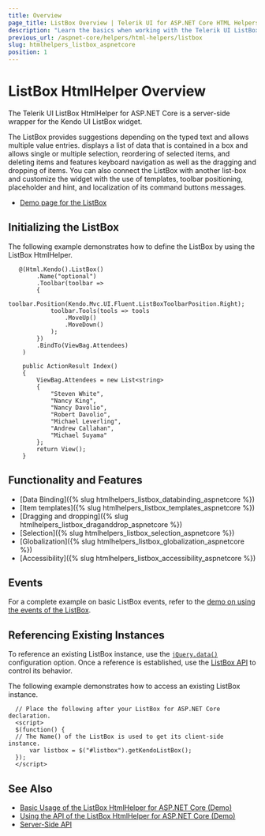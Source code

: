 ```yaml
---
title: Overview
page_title: ListBox Overview | Telerik UI for ASP.NET Core HTML Helpers
description: "Learn the basics when working with the Telerik UI ListBox HtmlHelper for ASP.NET Core (MVC 6 or ASP.NET Core MVC)."
previous_url: /aspnet-core/helpers/html-helpers/listbox
slug: htmlhelpers_listbox_aspnetcore
position: 1
---
```


# ListBox HtmlHelper Overview

The Telerik UI ListBox HtmlHelper for ASP.NET Core is a server-side wrapper for the Kendo UI ListBox widget.

The ListBox provides suggestions depending on the typed text and allows multiple value entries. displays a list of data that is contained in a box and allows single or multiple selection, reordering of selected items, and deleting items and features keyboard navigation as well as the dragging and dropping of items. You can also connect the ListBox with another list-box and customize the widget with the use of templates, toolbar positioning, placeholder and hint, and localization of its command buttons messages.

* [Demo page for the ListBox](https://demos.telerik.com/aspnet-core/listbox/index)

## Initializing the ListBox

The following example demonstrates how to define the ListBox by using the ListBox HtmlHelper.

```Razor
   @(Html.Kendo().ListBox()
        .Name("optional")
        .Toolbar(toolbar =>
        {
            toolbar.Position(Kendo.Mvc.UI.Fluent.ListBoxToolbarPosition.Right);
            toolbar.Tools(tools => tools
                .MoveUp()
                .MoveDown()
            );
        })
        .BindTo(ViewBag.Attendees)
    )
```
```Controller
    public ActionResult Index()
    {
        ViewBag.Attendees = new List<string>
        {
            "Steven White",
            "Nancy King",
            "Nancy Davolio",
            "Robert Davolio",
            "Michael Leverling",
            "Andrew Callahan",
            "Michael Suyama"
        };
        return View();
    }
```

## Functionality and Features

* [Data Binding]({% slug htmlhelpers_listbox_databinding_aspnetcore %})
* [Item templates]({% slug htmlhelpers_listbox_templates_aspnetcore %})
* [Dragging and dropping]({% slug htmlhelpers_listbox_draganddrop_aspnetcore %})
* [Selection]({% slug htmlhelpers_listbox_selection_aspnetcore %})
* [Globalization]({% slug htmlhelpers_listbox_globalization_aspnetcore %})
* [Accessibility]({% slug htmlhelpers_listbox_accessibility_aspnetcore %})

## Events

For a complete example on basic ListBox events, refer to the [demo on using the events of the ListBox](https://demos.telerik.com/aspnet-core/listbox/events).

## Referencing Existing Instances

To reference an existing  ListBox instance, use the [`jQuery.data()`](http://api.jquery.com/jQuery.data/) configuration option. Once a reference is established, use the [ListBox API](/api/listbox) to control its behavior.

The following example demonstrates how to access an existing ListBox instance.

      // Place the following after your ListBox for ASP.NET Core declaration.
      <script>
      $(function() {
      // The Name() of the ListBox is used to get its client-side instance.
          var listbox = $("#listbox").getKendoListBox();
      });
      </script>

## See Also

* [Basic Usage of the ListBox HtmlHelper for ASP.NET Core (Demo)](https://demos.telerik.com/aspnet-core/listbox/index)
* [Using the API of the ListBox HtmlHelper for ASP.NET Core (Demo)](https://demos.telerik.com/aspnet-core/listbox/api)
* [Server-Side API](/api/listbox)
